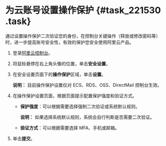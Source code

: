 # 为云账号设置操作保护 {#task_221530 .task}

通过设置操作保护二次验证您的身份，在控制台关键操作（释放或修改密码等）时，进一步提高账号安全性，有效的保护您安全使用阿里云产品。

1.  登录[阿里云控制台](https://homenew.console.aliyun.com/)。
2.  将鼠标悬停在右上角头像的位置，单击**安全设置**。
3.  在安全设置页面下的**操作保护**区域，单击**设置**。 

    **说明：** 目前操作保护设置仅对 ECS、RDS、OSS、DirectMail 控制台生效。

4.  在操作保护设置页面，根据页面提示配置保护强度和验证方式。 
    -   **保护强度**：可以根据需要选择强制二次验证或系统默认规则。

        **说明：** 如果选择系统默认规则，系统会自行判断是否需要二次验证。

    -   **验证方式**：可以根据需要选择 MFA、手机或邮箱。
5.  单击**提交**。

